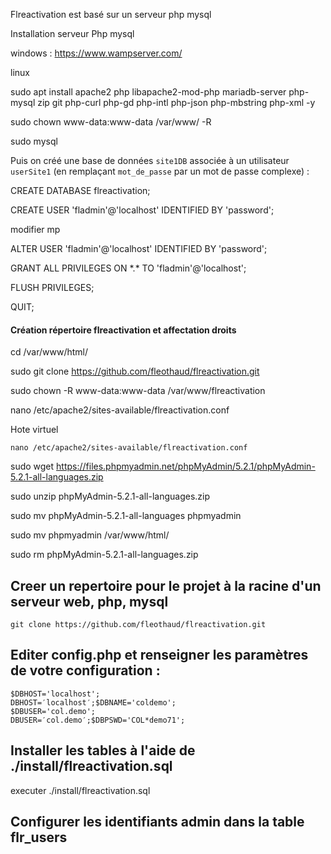 Flreactivation est basé sur un serveur php mysql

Installation serveur Php mysql

windows : <https://www.wampserver.com/>

linux

sudo apt install apache2 php libapache2-mod-php mariadb-server php-mysql zip git php-curl php-gd php-intl php-json php-mbstring php-xml -y

sudo chown www-data:www-data /var/www/ -R

sudo mysql

Puis on créé une base de données `site1DB` associée à un utilisateur `userSite1` (en remplaçant `mot_de_passe` par un mot de passe complexe) :

CREATE DATABASE flreactivation; 

CREATE USER 'fladmin'@'localhost' IDENTIFIED BY 'password'; 

modifier mp 

ALTER USER 'fladmin'@'localhost' IDENTIFIED BY 'password';

GRANT ALL PRIVILEGES ON \*.\* TO 'fladmin'@'localhost'; 

FLUSH PRIVILEGES; 

QUIT;

#### Création répertoire flreactivation et affectation droits

cd /var/www/html/

sudo git clone https://github.com/fleothaud/flreactivation.git

sudo chown -R www-data:www-data /var/www/flreactivation

nano /etc/apache2/sites-available/flreactivation.conf

Hote virtuel

```
nano /etc/apache2/sites-available/flreactivation.conf
```

sudo wget https://files.phpmyadmin.net/phpMyAdmin/5.2.1/phpMyAdmin-5.2.1-all-languages.zip

sudo unzip phpMyAdmin-5.2.1-all-languages.zip

sudo mv phpMyAdmin-5.2.1-all-languages phpmyadmin

sudo mv phpmyadmin /var/www/html/

sudo rm phpMyAdmin-5.2.1-all-languages.zip

## Creer un repertoire pour le projet à la racine d'un serveur web, php, mysql

`git clone https://github.com/fleothaud/flreactivation.git`

## Editer config.php et renseigner les paramètres de votre configuration :

```
$DBHOST='localhost';
DBHOST=′localhost′;$DBNAME='coldemo';
$DBUSER='col.demo';
DBUSER=′col.demo′;$DBPSWD='COL*demo71';
```

## Installer les tables à l'aide de ./install/flreactivation.sql

executer ./install/flreactivation.sql

## Configurer les identifiants admin dans la table flr_users